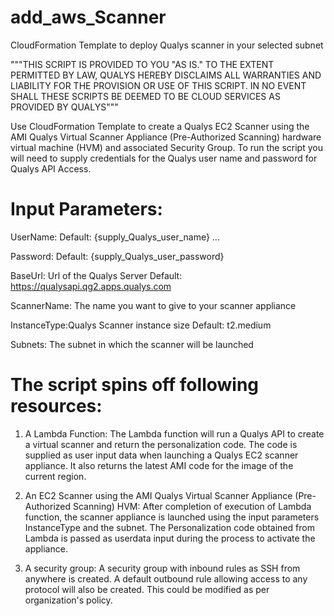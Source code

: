 # add_aws_Scanner
CloudFormation Template to deploy Qualys scanner in your selected subnet

"""THIS SCRIPT IS PROVIDED TO YOU "AS IS." TO THE EXTENT PERMITTED BY LAW, QUALYS HEREBY DISCLAIMS ALL WARRANTIES AND LIABILITY FOR THE PROVISION OR USE OF THIS SCRIPT. IN NO EVENT SHALL THESE SCRIPTS BE DEEMED TO BE CLOUD SERVICES AS PROVIDED BY QUALYS"""

Use CloudFormation Template to create a Qualys EC2 Scanner using the AMI Qualys Virtual Scanner Appliance (Pre-Authorized Scanning) hardware virtual machine (HVM) and associated Security Group. To run the script you will need to supply credentials for the Qualys user name and password for Qualys API Access.

# Input Parameters: 

UserName: Default: {supply_Qualys_user_name} ...

Password: Default: {supply_Qualys_user_password}

BaseUrl: Url of the Qualys Server  Default: https://qualysapi.qg2.apps.qualys.com 

ScannerName: The name you want to give to your scanner appliance

InstanceType:Qualys Scanner instance size Default: t2.medium

Subnets: The subnet in which the scanner will be launched


# The script spins off following resources:

1. A Lambda Function:
    The Lambda function will run a Qualys API to create a virtual scanner and return the personalization code. The code is supplied as user input data when launching a Qualys EC2 scanner appliance. It also returns the latest AMI code for the image of the current region.

2. An EC2 Scanner using the AMI Qualys Virtual Scanner Appliance (Pre-Authorized Scanning) HVM:
    After completion of execution of Lambda function, the scanner appliance is launched using the input parameters InstanceType and the subnet. The Personalization code obtained from Lambda is passed as userdata input during the process to activate the appliance.

3. A security group:
    A security group with inbound rules as SSH from anywhere is created. A default outbound rule allowing access to any protocol will also be created. This could be modified as per organization's policy.


